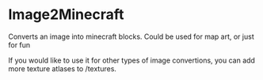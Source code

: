 # Image2Minecraft
Converts an image into minecraft blocks. Could be used for map art, or just for fun

If you would like to use it for other types of image convertions, you can add more texture atlases to /textures.
